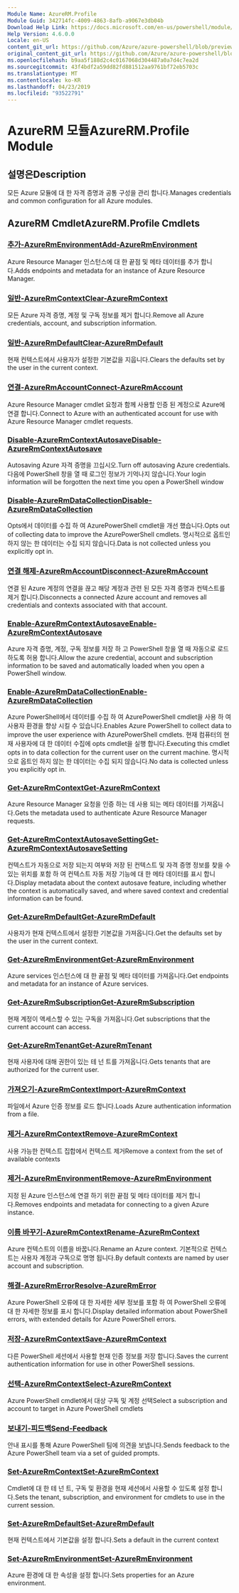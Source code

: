 ```yaml
---
Module Name: AzureRM.Profile
Module Guid: 342714fc-4009-4863-8afb-a9067e3db04b
Download Help Link: https://docs.microsoft.com/en-us/powershell/module/azurerm.profile
Help Version: 4.6.0.0
Locale: en-US
content_git_url: https://github.com/Azure/azure-powershell/blob/preview/src/ResourceManager/Profile/Commands.Profile/help/AzureRM.Profile.md
original_content_git_url: https://github.com/Azure/azure-powershell/blob/preview/src/ResourceManager/Profile/Commands.Profile/help/AzureRM.Profile.md
ms.openlocfilehash: b9aa5f188d2c4c0167068d304487a0a7d4c7ea2d
ms.sourcegitcommit: 43f4bdf2a59dd82fd881512aa9761bf72eb5703c
ms.translationtype: MT
ms.contentlocale: ko-KR
ms.lasthandoff: 04/23/2019
ms.locfileid: "93522791"
---
```

# <span data-ttu-id="fd531-101">AzureRM 모듈</span><span class="sxs-lookup"><span data-stu-id="fd531-101">AzureRM.Profile Module</span></span>
## <span data-ttu-id="fd531-102">설명은</span><span class="sxs-lookup"><span data-stu-id="fd531-102">Description</span></span>
<span data-ttu-id="fd531-103">모든 Azure 모듈에 대 한 자격 증명과 공통 구성을 관리 합니다.</span><span class="sxs-lookup"><span data-stu-id="fd531-103">Manages credentials and common configuration for all Azure modules.</span></span>

## <span data-ttu-id="fd531-104">AzureRM Cmdlet</span><span class="sxs-lookup"><span data-stu-id="fd531-104">AzureRM.Profile Cmdlets</span></span>
### [<span data-ttu-id="fd531-105">추가-AzureRmEnvironment</span><span class="sxs-lookup"><span data-stu-id="fd531-105">Add-AzureRmEnvironment</span></span>](Add-AzureRmEnvironment.md)
<span data-ttu-id="fd531-106">Azure Resource Manager 인스턴스에 대 한 끝점 및 메타 데이터를 추가 합니다.</span><span class="sxs-lookup"><span data-stu-id="fd531-106">Adds endpoints and metadata for an instance of Azure Resource Manager.</span></span>

### [<span data-ttu-id="fd531-107">일반-AzureRmContext</span><span class="sxs-lookup"><span data-stu-id="fd531-107">Clear-AzureRmContext</span></span>](Clear-AzureRmContext.md)
<span data-ttu-id="fd531-108">모든 Azure 자격 증명, 계정 및 구독 정보를 제거 합니다.</span><span class="sxs-lookup"><span data-stu-id="fd531-108">Remove all Azure credentials, account, and subscription information.</span></span>

### [<span data-ttu-id="fd531-109">일반-AzureRmDefault</span><span class="sxs-lookup"><span data-stu-id="fd531-109">Clear-AzureRmDefault</span></span>](Clear-AzureRmDefault.md)
<span data-ttu-id="fd531-110">현재 컨텍스트에서 사용자가 설정한 기본값을 지웁니다.</span><span class="sxs-lookup"><span data-stu-id="fd531-110">Clears the defaults set by the user in the current context.</span></span>

### [<span data-ttu-id="fd531-111">연결-AzureRmAccount</span><span class="sxs-lookup"><span data-stu-id="fd531-111">Connect-AzureRmAccount</span></span>](Connect-AzureRmAccount.md)
<span data-ttu-id="fd531-112">Azure Resource Manager cmdlet 요청과 함께 사용할 인증 된 계정으로 Azure에 연결 합니다.</span><span class="sxs-lookup"><span data-stu-id="fd531-112">Connect to Azure with an authenticated account for use with Azure Resource Manager cmdlet requests.</span></span>

### [<span data-ttu-id="fd531-113">Disable-AzureRmContextAutosave</span><span class="sxs-lookup"><span data-stu-id="fd531-113">Disable-AzureRmContextAutosave</span></span>](Disable-AzureRmContextAutosave.md)
<span data-ttu-id="fd531-114">Autosaving Azure 자격 증명을 끄십시오.</span><span class="sxs-lookup"><span data-stu-id="fd531-114">Turn off autosaving Azure credentials.</span></span>  <span data-ttu-id="fd531-115">다음에 PowerShell 창을 열 때 로그인 정보가 기억나지 않습니다.</span><span class="sxs-lookup"><span data-stu-id="fd531-115">Your login information will be forgotten the next time you open a PowerShell window</span></span>

### [<span data-ttu-id="fd531-116">Disable-AzureRmDataCollection</span><span class="sxs-lookup"><span data-stu-id="fd531-116">Disable-AzureRmDataCollection</span></span>](Disable-AzureRmDataCollection.md)
<span data-ttu-id="fd531-117">Opts에서 데이터를 수집 하 여 AzurePowerShell cmdlet을 개선 했습니다.</span><span class="sxs-lookup"><span data-stu-id="fd531-117">Opts out of collecting data to improve the AzurePowerShell cmdlets.</span></span> <span data-ttu-id="fd531-118">명시적으로 옵트인 하지 않는 한 데이터는 수집 되지 않습니다.</span><span class="sxs-lookup"><span data-stu-id="fd531-118">Data is not collected unless you explicitly opt in.</span></span>

### [<span data-ttu-id="fd531-119">연결 해제-AzureRmAccount</span><span class="sxs-lookup"><span data-stu-id="fd531-119">Disconnect-AzureRmAccount</span></span>](Disconnect-AzureRmAccount.md)
<span data-ttu-id="fd531-120">연결 된 Azure 계정의 연결을 끊고 해당 계정과 관련 된 모든 자격 증명과 컨텍스트를 제거 합니다.</span><span class="sxs-lookup"><span data-stu-id="fd531-120">Disconnects a connected Azure account and removes all credentials and contexts associated with that account.</span></span>

### [<span data-ttu-id="fd531-121">Enable-AzureRmContextAutosave</span><span class="sxs-lookup"><span data-stu-id="fd531-121">Enable-AzureRmContextAutosave</span></span>](Enable-AzureRmContextAutosave.md)
<span data-ttu-id="fd531-122">Azure 자격 증명, 계정, 구독 정보를 저장 하 고 PowerShell 창을 열 때 자동으로 로드 하도록 허용 합니다.</span><span class="sxs-lookup"><span data-stu-id="fd531-122">Allow the azure credential, account and subscription information to be saved and automatically loaded when you open a PowerShell window.</span></span> 

### [<span data-ttu-id="fd531-123">Enable-AzureRmDataCollection</span><span class="sxs-lookup"><span data-stu-id="fd531-123">Enable-AzureRmDataCollection</span></span>](Enable-AzureRmDataCollection.md)
<span data-ttu-id="fd531-124">Azure PowerShell에서 데이터를 수집 하 여 AzurePowerShell cmdlet을 사용 하 여 사용자 환경을 향상 시킬 수 있습니다.</span><span class="sxs-lookup"><span data-stu-id="fd531-124">Enables Azure PowerShell to collect data to improve the user experience with AzurePowerShell cmdlets.</span></span>
<span data-ttu-id="fd531-125">현재 컴퓨터의 현재 사용자에 대 한 데이터 수집에 opts cmdlet을 실행 합니다.</span><span class="sxs-lookup"><span data-stu-id="fd531-125">Executing this cmdlet opts in to data collection for the current user on the current machine.</span></span>
<span data-ttu-id="fd531-126">명시적으로 옵트인 하지 않는 한 데이터는 수집 되지 않습니다.</span><span class="sxs-lookup"><span data-stu-id="fd531-126">No data is collected unless you explicitly opt in.</span></span>

### [<span data-ttu-id="fd531-127">Get-AzureRmContext</span><span class="sxs-lookup"><span data-stu-id="fd531-127">Get-AzureRmContext</span></span>](Get-AzureRmContext.md)
<span data-ttu-id="fd531-128">Azure Resource Manager 요청을 인증 하는 데 사용 되는 메타 데이터를 가져옵니다.</span><span class="sxs-lookup"><span data-stu-id="fd531-128">Gets the metadata used to authenticate Azure Resource Manager requests.</span></span>

### [<span data-ttu-id="fd531-129">Get-AzureRmContextAutosaveSetting</span><span class="sxs-lookup"><span data-stu-id="fd531-129">Get-AzureRmContextAutosaveSetting</span></span>](Get-AzureRmContextAutosaveSetting.md)
<span data-ttu-id="fd531-130">컨텍스트가 자동으로 저장 되는지 여부와 저장 된 컨텍스트 및 자격 증명 정보를 찾을 수 있는 위치를 포함 하 여 컨텍스트 자동 저장 기능에 대 한 메타 데이터를 표시 합니다.</span><span class="sxs-lookup"><span data-stu-id="fd531-130">Display metadata about the context autosave feature, including whether the context is automatically saved, and where saved context and credential information can be found.</span></span>

### [<span data-ttu-id="fd531-131">Get-AzureRmDefault</span><span class="sxs-lookup"><span data-stu-id="fd531-131">Get-AzureRmDefault</span></span>](Get-AzureRmDefault.md)
<span data-ttu-id="fd531-132">사용자가 현재 컨텍스트에서 설정한 기본값을 가져옵니다.</span><span class="sxs-lookup"><span data-stu-id="fd531-132">Get the defaults set by the user in the current context.</span></span>

### [<span data-ttu-id="fd531-133">Get-AzureRmEnvironment</span><span class="sxs-lookup"><span data-stu-id="fd531-133">Get-AzureRmEnvironment</span></span>](Get-AzureRmEnvironment.md)
<span data-ttu-id="fd531-134">Azure services 인스턴스에 대 한 끝점 및 메타 데이터를 가져옵니다.</span><span class="sxs-lookup"><span data-stu-id="fd531-134">Get endpoints and metadata for an instance of Azure services.</span></span>

### [<span data-ttu-id="fd531-135">Get-AzureRmSubscription</span><span class="sxs-lookup"><span data-stu-id="fd531-135">Get-AzureRmSubscription</span></span>](Get-AzureRmSubscription.md)
<span data-ttu-id="fd531-136">현재 계정이 액세스할 수 있는 구독을 가져옵니다.</span><span class="sxs-lookup"><span data-stu-id="fd531-136">Get subscriptions that the current account can access.</span></span>

### [<span data-ttu-id="fd531-137">Get-AzureRmTenant</span><span class="sxs-lookup"><span data-stu-id="fd531-137">Get-AzureRmTenant</span></span>](Get-AzureRmTenant.md)
<span data-ttu-id="fd531-138">현재 사용자에 대해 권한이 있는 테 넌 트를 가져옵니다.</span><span class="sxs-lookup"><span data-stu-id="fd531-138">Gets tenants that are authorized for the current user.</span></span>

### [<span data-ttu-id="fd531-139">가져오기-AzureRmContext</span><span class="sxs-lookup"><span data-stu-id="fd531-139">Import-AzureRmContext</span></span>](Import-AzureRmContext.md)
<span data-ttu-id="fd531-140">파일에서 Azure 인증 정보를 로드 합니다.</span><span class="sxs-lookup"><span data-stu-id="fd531-140">Loads Azure authentication information from a file.</span></span>

### [<span data-ttu-id="fd531-141">제거-AzureRmContext</span><span class="sxs-lookup"><span data-stu-id="fd531-141">Remove-AzureRmContext</span></span>](Remove-AzureRmContext.md)
<span data-ttu-id="fd531-142">사용 가능한 컨텍스트 집합에서 컨텍스트 제거</span><span class="sxs-lookup"><span data-stu-id="fd531-142">Remove a context from the set of available contexts</span></span>

### [<span data-ttu-id="fd531-143">제거-AzureRmEnvironment</span><span class="sxs-lookup"><span data-stu-id="fd531-143">Remove-AzureRmEnvironment</span></span>](Remove-AzureRmEnvironment.md)
<span data-ttu-id="fd531-144">지정 된 Azure 인스턴스에 연결 하기 위한 끝점 및 메타 데이터를 제거 합니다.</span><span class="sxs-lookup"><span data-stu-id="fd531-144">Removes endpoints and metadata for connecting to a given Azure instance.</span></span>

### [<span data-ttu-id="fd531-145">이름 바꾸기-AzureRmContext</span><span class="sxs-lookup"><span data-stu-id="fd531-145">Rename-AzureRmContext</span></span>](Rename-AzureRmContext.md)
<span data-ttu-id="fd531-146">Azure 컨텍스트의 이름을 바꿉니다.</span><span class="sxs-lookup"><span data-stu-id="fd531-146">Rename an Azure context.</span></span>  <span data-ttu-id="fd531-147">기본적으로 컨텍스트는 사용자 계정과 구독으로 명명 됩니다.</span><span class="sxs-lookup"><span data-stu-id="fd531-147">By default contexts are named by user account and subscription.</span></span>

### [<span data-ttu-id="fd531-148">해결-AzureRmError</span><span class="sxs-lookup"><span data-stu-id="fd531-148">Resolve-AzureRmError</span></span>](Resolve-AzureRmError.md)
<span data-ttu-id="fd531-149">Azure PowerShell 오류에 대 한 자세한 세부 정보를 포함 하 여 PowerShell 오류에 대 한 자세한 정보를 표시 합니다.</span><span class="sxs-lookup"><span data-stu-id="fd531-149">Display detailed information about PowerShell errors, with extended details for Azure PowerShell errors.</span></span>

### [<span data-ttu-id="fd531-150">저장-AzureRmContext</span><span class="sxs-lookup"><span data-stu-id="fd531-150">Save-AzureRmContext</span></span>](Save-AzureRmContext.md)
<span data-ttu-id="fd531-151">다른 PowerShell 세션에서 사용할 현재 인증 정보를 저장 합니다.</span><span class="sxs-lookup"><span data-stu-id="fd531-151">Saves the current authentication information for use in other PowerShell sessions.</span></span>

### [<span data-ttu-id="fd531-152">선택-AzureRmContext</span><span class="sxs-lookup"><span data-stu-id="fd531-152">Select-AzureRmContext</span></span>](Select-AzureRmContext.md)
<span data-ttu-id="fd531-153">Azure PowerShell cmdlet에서 대상 구독 및 계정 선택</span><span class="sxs-lookup"><span data-stu-id="fd531-153">Select a subscription and account to target in Azure PowerShell cmdlets</span></span>

### [<span data-ttu-id="fd531-154">보내기-피드백</span><span class="sxs-lookup"><span data-stu-id="fd531-154">Send-Feedback</span></span>](Send-Feedback.md)
<span data-ttu-id="fd531-155">안내 표시를 통해 Azure PowerShell 팀에 의견을 보냅니다.</span><span class="sxs-lookup"><span data-stu-id="fd531-155">Sends feedback to the Azure PowerShell team via a set of guided prompts.</span></span>

### [<span data-ttu-id="fd531-156">Set-AzureRmContext</span><span class="sxs-lookup"><span data-stu-id="fd531-156">Set-AzureRmContext</span></span>](Set-AzureRmContext.md)
<span data-ttu-id="fd531-157">Cmdlet에 대 한 테 넌 트, 구독 및 환경을 현재 세션에서 사용할 수 있도록 설정 합니다.</span><span class="sxs-lookup"><span data-stu-id="fd531-157">Sets the tenant, subscription, and environment for cmdlets to use in the current session.</span></span>

### [<span data-ttu-id="fd531-158">Set-AzureRmDefault</span><span class="sxs-lookup"><span data-stu-id="fd531-158">Set-AzureRmDefault</span></span>](Set-AzureRmDefault.md)
<span data-ttu-id="fd531-159">현재 컨텍스트에서 기본값을 설정 합니다.</span><span class="sxs-lookup"><span data-stu-id="fd531-159">Sets a default in the current context</span></span>

### [<span data-ttu-id="fd531-160">Set-AzureRmEnvironment</span><span class="sxs-lookup"><span data-stu-id="fd531-160">Set-AzureRmEnvironment</span></span>](Set-AzureRmEnvironment.md)
<span data-ttu-id="fd531-161">Azure 환경에 대 한 속성을 설정 합니다.</span><span class="sxs-lookup"><span data-stu-id="fd531-161">Sets properties for an Azure environment.</span></span>

